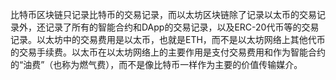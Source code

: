 比特币区块链只记录比特币的交易记录，而以太坊区块链除了记录以太币的交易记录外，还记录了所有的智能合约和DApp的交易记录，以及ERC-20代币等的交易记录。以太坊中的交易费用是以太币，也就是ETH，而不是以太坊网络上其他代币的交易手续费。以太币在以太坊网络上的主要作用是支付交易费用和作为智能合约的“油费”（也称为燃气费），而不是像比特币一样作为主要的价值传输媒介。